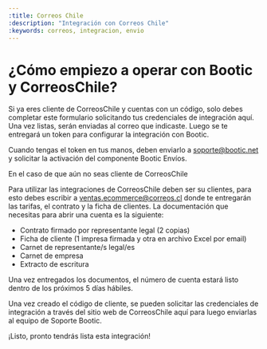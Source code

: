 ```yaml
---
:title: Correos Chile
:description: "Integración con Correos Chile"
:keywords: correos, integracion, envio
---
```


# ¿Cómo empiezo a operar con Bootic y CorreosChile?


Si ya eres cliente de CorreosChile y cuentas con un código, solo debes completar este formulario solicitando tus credenciales de integración aquí. Una vez listas, serán enviadas al correo que indicaste. Luego se te entregará un token para configurar la integración con Bootic. 

Cuando tengas el token en tus manos, deben enviarlo a soporte@bootic.net y solicitar la activación del componente Bootic Envíos.

En el caso de que aún no seas cliente de CorreosChile

Para utilizar las integraciones de CorreosChile deben ser su clientes, para esto debes escribir a ventas.ecommerce@correos.cl donde te entregarán las tarifas, el contrato y la ficha de clientes. La documentación que necesitas para abrir una cuenta es la siguiente:

* Contrato firmado por representante legal (2 copias)
* Ficha de cliente (1 impresa firmada y otra en archivo Excel por email)
* Carnet de representante/s legal/es
* Carnet de empresa 
* Extracto de escritura

Una vez entregados los documentos, el número de cuenta estará listo dentro de los próximos 5 días hábiles.

Una vez creado el código de cliente, se pueden solicitar las credenciales de integración a través del sitio web de CorreosChile aquí para luego enviarlas al equipo de Soporte Bootic. 

¡Listo, pronto tendrás lista esta integración!
